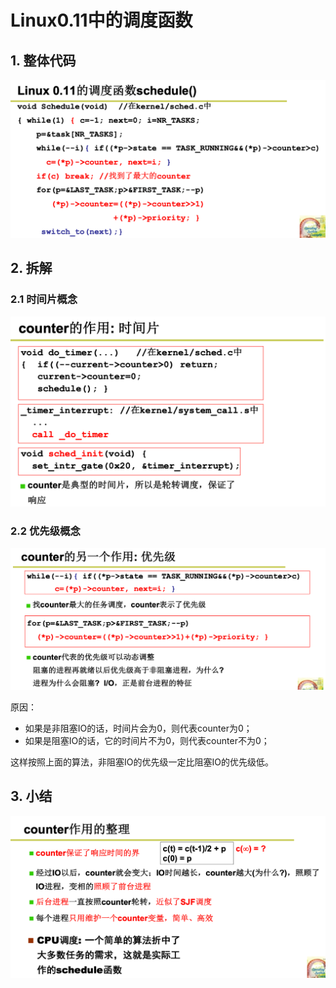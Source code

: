 # Linux0.11中的调度函数

## 1. 整体代码

![image-20240328091525466](Linux0.11中的调度函数.assets/image-20240328091525466.png) 

## 2. 拆解

### 2.1 时间片概念

![image-20240328091707063](Linux0.11中的调度函数.assets/image-20240328091707063.png) 

### 2.2 优先级概念

![image-20240328092029528](Linux0.11中的调度函数.assets/image-20240328092029528.png) 

原因：

+ 如果是非阻塞IO的话，时间片会为0，则代表counter为0；
+ 如果是阻塞IO的话，它的时间片不为0，则代表counter不为0；

这样按照上面的算法，非阻塞IO的优先级一定比阻塞IO的优先级低。

## 3. 小结

![image-20240328092302061](Linux0.11中的调度函数.assets/image-20240328092302061.png) 

